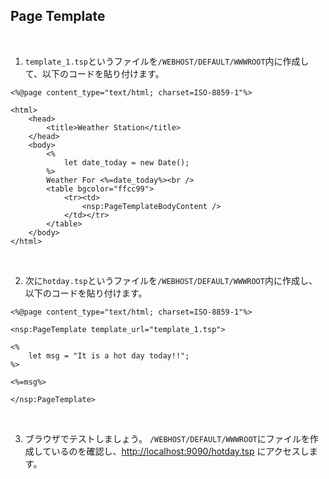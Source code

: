## Page Template

<br>

1. `template_1.tsp`というファイルを`/WEBHOST/DEFAULT/WWWROOT`内に作成して、以下のコードを貼り付けます。

```
<%@page content_type="text/html; charset=ISO-8859-1"%>

<html>
    <head>
        <title>Weather Station</title>
    </head>
    <body>
        <%
            let date_today = new Date();
        %>
        Weather For <%=date_today%><br />
        <table bgcolor="ffcc99">
            <tr><td>
                <nsp:PageTemplateBodyContent />
            </td></tr>
        </table>
    </body>
</html>
```

<br>

2. 次に`hotday.tsp`というファイルを`/WEBHOST/DEFAULT/WWWROOT`内に作成し、以下のコードを貼り付けます。

```
<%@page content_type="text/html; charset=ISO-8859-1"%>

<nsp:PageTemplate template_url="template_1.tsp">

<%
    let msg = "It is a hot day today!!";
%>

<%=msg%>

</nsp:PageTemplate>
```

<br>

3. ブラウザでテストしましょう。
   `/WEBHOST/DEFAULT/WWWROOT`にファイルを作成しているのを確認し、[http://localhost:9090/hotday.tsp](http://localhost:9090/hotday.tsp) にアクセスします。
